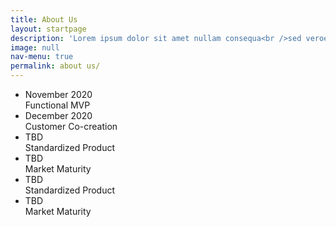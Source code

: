 ```yaml
---
title: About Us
layout: startpage
description: 'Lorem ipsum dolor sit amet nullam consequa<br />sed veroeros. tempus adipiscing nulla.'
image: null
nav-menu: true
permalink: about us/
---
```


<!-- Main -->
<div id="main">

<ul class="timeline">
	<li class="event">
    		<div class="event-date">November 2020</div>
    		<div class="event-desc">Functional MVP</div>
    	</li>
	<li class="event">
		<div class="event-date">December 2020</div>
		<div class="event-desc">Customer Co-creation</div>
	</li>
	<li class="event">
    		<div class="event-date">TBD</div>
    		<div class="event-desc">Standardized Product</div>
    </li>
    <li class="event">
            <div class="event-date">TBD</div>
            <div class="event-desc">Market Maturity</div>
        </li>
	<li class="event">
    		<div class="event-date">TBD</div>
    		<div class="event-desc">Standardized Product</div>
    </li>
    <li class="event">
            <div class="event-date">TBD</div>
            <div class="event-desc">Market Maturity</div>
        </li>
</ul>  

</div>
